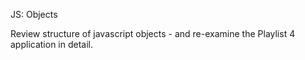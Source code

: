 JS: Objects

Review structure of javascript objects - and re-examine the Playlist 4 application in detail.
